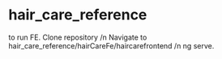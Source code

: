 # hair_care_reference
to run FE.
Clone repository /n
Navigate to hair_care_reference/hairCareFe/haircarefrontend  /n
ng serve.
